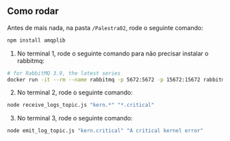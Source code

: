 ## Como rodar

Antes de mais nada, na pasta `/Palestra02`, rode o seguinte comando:

```bash
npm install amqplib
```

1. No terminal 1, rode o seguinte comando para não precisar instalar o rabbitmq:

```bash
# for RabbitMQ 3.9, the latest series
docker run -it --rm --name rabbitmq -p 5672:5672 -p 15672:15672 rabbitmq:3.9-management
```

2. No terminal 2, rode o seguinte comando:

```bash
node receive_logs_topic.js "kern.*" "*.critical"
```

3. No terminal 3, rode o seguinte comando:

```bash
node emit_log_topic.js "kern.critical" "A critical kernel error"
```